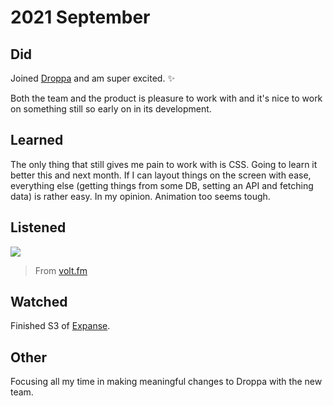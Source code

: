 # 2021 September

## Did

Joined [Droppa](https://www.droppa.com) and am super excited. ✨

Both the team and the product is pleasure to work with and it's nice to work on something still so early on in its development.

## Learned

The only thing that still gives me pain to work with is CSS. Going to learn it better this and next month. If I can layout things on the screen with ease, everything else (getting things from some DB, setting an API and fetching data) is rather easy. In my opinion. Animation too seems tough.

## Listened

![](https://i.imgur.com/5S6tSsb.jpg)

> From [volt.fm](https://volt.fm/nikitavoloboev)

## Watched

Finished S3 of [Expanse](https://trakt.tv/shows/the-expanse).

## Other

Focusing all my time in making meaningful changes to Droppa with the new team.
